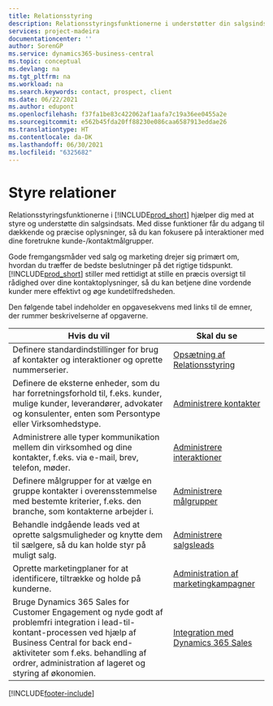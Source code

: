 ```yaml
---
title: Relationsstyring
description: Relationsstyringsfunktionerne i understøtter din salgsindsats, og du kan få adgang til oplysninger om kontakter og kundeemner, så du kan betjene kunderne effektivt.
services: project-madeira
documentationcenter: ''
author: SorenGP
ms.service: dynamics365-business-central
ms.topic: conceptual
ms.devlang: na
ms.tgt_pltfrm: na
ms.workload: na
ms.search.keywords: contact, prospect, client
ms.date: 06/22/2021
ms.author: edupont
ms.openlocfilehash: f37fa1be83c422062af1aafa7c19a36ee0455a2e
ms.sourcegitcommit: e562b45fda20ff88230e086caa6587913eddae26
ms.translationtype: HT
ms.contentlocale: da-DK
ms.lasthandoff: 06/30/2021
ms.locfileid: "6325682"
---
```

# <a name="managing-relationships"></a>Styre relationer
Relationsstyringsfunktionerne i [!INCLUDE[prod_short](includes/prod_short.md)] hjælper dig med at styre og understøtte din salgsindsats. Med disse funktioner får du adgang til dækkende og præcise oplysninger, så du kan fokusere på interaktioner med dine foretrukne kunde-/kontaktmålgrupper.

Gode fremgangsmåder ved salg og marketing drejer sig primært om, hvordan du træffer de bedste beslutninger på det rigtige tidspunkt. [!INCLUDE[prod_short](includes/prod_short.md)] stiller med rettidigt at stille en præcis oversigt til rådighed over dine kontaktoplysninger, så du kan betjene dine vordende kunder mere effektivt og øge kundetilfredsheden.

Den følgende tabel indeholder en opgavesekvens med links til de emner, der rummer beskrivelserne af opgaverne.  

| Hvis du vil | Skal du se |
| --- | --- |
|Definere standardindstillinger for brug af kontakter og interaktioner og oprette nummerserier.|[Opsætning af Relationsstyring](marketing-setup-marketing.md)|
|Definere de eksterne enheder, som du har forretningsforhold til, f.eks. kunder, mulige kunder, leverandører, advokater og konsulenter, enten som Persontype eller Virksomhedstype.|[Administrere kontakter](marketing-contacts.md)|
|Administrere alle typer kommunikation mellem din virksomhed og dine kontakter, f.eks. via e-mail, brev, telefon, møder.|[Administrere interaktioner](marketing-interactions.md)|
|Definere målgrupper for at vælge en gruppe kontakter i overensstemmelse med bestemte kriterier, f.eks. den branche, som kontakterne arbejder i.|[Administrere målgrupper](marketing-segments.md)|
|Behandle indgående leads ved at oprette salgsmuligheder og knytte dem til sælgere, så du kan holde styr på muligt salg.|[Administrere salgsleads](marketing-manage-sales-opportunities.md)|
|Oprette marketingplaner for at identificere, tiltrække og holde på kunderne.|[Administration af marketingkampagner](marketing-campaigns.md)|
|Bruge Dynamics 365 Sales for Customer Engagement og nyde godt af problemfri integration i lead-til-kontant-processen ved hjælp af Business Central for back end-aktiviteter som f.eks. behandling af ordrer, administration af lageret og styring af økonomien.|[Integration med Dynamics 365 Sales](marketing-integrate-dynamicscrm.md)|


[!INCLUDE[footer-include](includes/footer-banner.md)]
